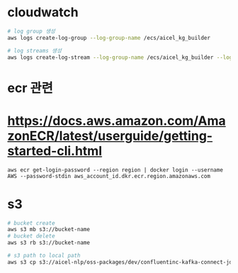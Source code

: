 # cloudwatch



```bash
# log group 생성
aws logs create-log-group --log-group-name /ecs/aicel_kg_builder

# log streams 생성 
aws logs create-log-stream --log-group-name /ecs/aicel_kg_builder --log-stream-name ecs/aicel_kg_builder 
```


# ecr 관련
# https://docs.aws.amazon.com/AmazonECR/latest/userguide/getting-started-cli.html 


```
aws ecr get-login-password --region region | docker login --username AWS --password-stdin aws_account_id.dkr.ecr.region.amazonaws.com

```



# s3

```bash
# bucket create
aws s3 mb s3://bucket-name
# bucket delete
aws s3 rb s3://bucket-name

# s3 path to local path
aws s3 cp s3://aicel-nlp/oss-packages/dev/confluentinc-kafka-connect-jdbc-10.5.0.zip .
```